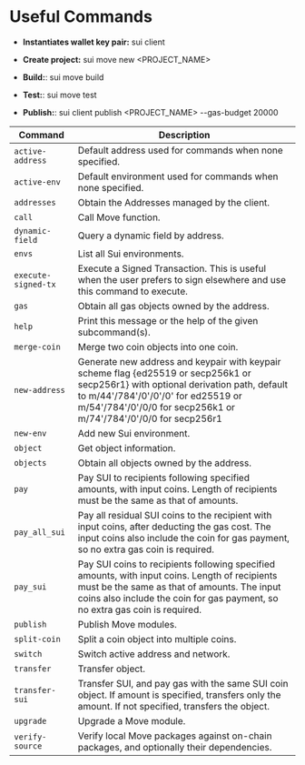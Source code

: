 # Useful Commands

-   **Instantiates wallet key pair:** sui client

-   **Create project:** sui move new <PROJECT_NAME>

-   **Build:**: sui move build

-   **Test:**: sui move test

-   **Publish:**: sui client publish <PROJECT_NAME> --gas-budget 20000

| **Command**         | **Description**                                                                                                                                                                                                                               |
| ------------------- | --------------------------------------------------------------------------------------------------------------------------------------------------------------------------------------------------------------------------------------------- |
| `active-address`    | Default address used for commands when none specified.                                                                                                                                                                                        |
| `active-env`        | Default environment used for commands when none specified.                                                                                                                                                                                    |
| `addresses`         | Obtain the Addresses managed by the client.                                                                                                                                                                                                   |
| `call`              | Call Move function.                                                                                                                                                                                                                           |
| `dynamic-field`     | Query a dynamic field by address.                                                                                                                                                                                                             |
| `envs`              | List all Sui environments.                                                                                                                                                                                                                    |
| `execute-signed-tx` | Execute a Signed Transaction. This is useful when the user prefers to sign elsewhere and use this command to execute.                                                                                                                         |
| `gas`               | Obtain all gas objects owned by the address.                                                                                                                                                                                                  |
| `help`              | Print this message or the help of the given subcommand(s).                                                                                                                                                                                    |
| `merge-coin`        | Merge two coin objects into one coin.                                                                                                                                                                                                         |
| `new-address`       | Generate new address and keypair with keypair scheme flag {ed25519 or secp256k1 or secp256r1} with optional derivation path, default to m/44'/784'/0'/0'/0' for ed25519 or m/54'/784'/0'/0/0 for secp256k1 or m/74'/784'/0'/0/0 for secp256r1 |
| `new-env`           | Add new Sui environment.                                                                                                                                                                                                                      |
| `object`            | Get object information.                                                                                                                                                                                                                       |
| `objects`           | Obtain all objects owned by the address.                                                                                                                                                                                                      |
| `pay`               | Pay SUI to recipients following specified amounts, with input coins. Length of recipients must be the same as that of amounts.                                                                                                                |
| `pay_all_sui`       | Pay all residual SUI coins to the recipient with input coins, after deducting the gas cost. The input coins also include the coin for gas payment, so no extra gas coin is required.                                                          |
| `pay_sui`           | Pay SUI coins to recipients following specified amounts, with input coins. Length of recipients must be the same as that of amounts. The input coins also include the coin for gas payment, so no extra gas coin is required.                 |
| `publish`           | Publish Move modules.                                                                                                                                                                                                                         |
| `split-coin`        | Split a coin object into multiple coins.                                                                                                                                                                                                      |
| `switch`            | Switch active address and network.                                                                                                                                                                                                            |
| `transfer`          | Transfer object.                                                                                                                                                                                                                              |
| `transfer-sui`      | Transfer SUI, and pay gas with the same SUI coin object. If amount is specified, transfers only the amount. If not specified, transfers the object.                                                                                           |
| `upgrade`           | Upgrade a Move module.                                                                                                                                                                                                                        |
| `verify-source`     | Verify local Move packages against on-chain packages, and optionally their dependencies.                                                                                                                                                      |
